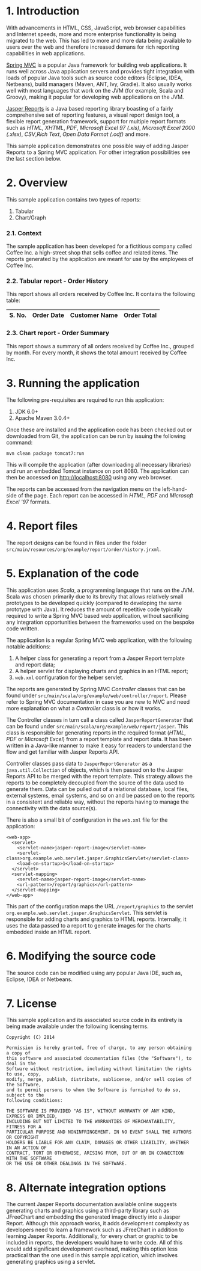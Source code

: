 # 1. Introduction
With advancements in HTML, CSS, JavaScript, web browser capabilities and Internet speeds,
more and more enterprise functionality is being migrated to the web.  This has led to more
and more data being available to users over the web and therefore increased demans for
rich reporting capabilities in web applications.

[Spring MVC](http://docs.spring.io/spring/docs/current/spring-framework-reference/htmlsingle/#spring-web)
is a popular Java framework for building web applications.  It runs well across Java application
servers and provides tight integration with loads of popular Java tools such as source code
editors (Eclipse, IDEA, Netbeans), build managers (Maven, ANT, Ivy, Gradle).  It also usually
works well with most languages that work on the JVM (for example, Scala and Groovy), making
it popular for developing web applications on the JVM.

[Jasper Reports](http://community.jaspersoft.com/) is a Java based reporting library boasting
of a fairly comprehensive set of reporting features, a visual report design tool, a
flexible report generation framework, support for multiple report formats such as *HTML*, *XHTML*,
*PDF*, *Microsoft Excel 97 (.xls)*, *Microsoft Excel 2000 (.xlsx)*, *CSV*,*Rich Text*,
*Open Data Format (.odf)* and more.

This sample application demonstrates one possible way of adding Jasper Reports to a Spring MVC
application.  For other integration possibilities see the last section below.

# 2. Overview
This sample application contains two types of reports:

1. Tabular
1. Chart/Graph

### 2.1. Context
The sample application has been developed for a fictitious company called Coffee Inc. a
high-street shop that sells coffee and related items.  The reports generated by the application
are meant for use by the employees of Coffee Inc.

### 2.2. Tabular report - Order History
This report shows all orders received by Coffee Inc.  It contains the following table:

<table>
  <thead>
    <tr>
      <th>S. No.</th>
      <th>Order Date</th>
      <th>Customer Name</th>
      <th>Order Total</th>
    </tr>
  </thead>
</table>

### 2.3. Chart report - Order Summary
This report shows a summary of all orders received by Coffee Inc., grouped by month.
For every month, it shows the total amount received by Coffee Inc.

# 3. Running the application
The following pre-requisites are required to run this application:

1. JDK 6.0+
2. Apache Maven 3.0.4+

Once these are installed and the application code has been checked out or downloaded
from Git, the application can be run by issuing the following command:

    mvn clean package tomcat7:run

This will compile the application (after downloading all necessary libraries) and run
an embedded Tomcat instance on port 8080.  The application can then be accessed on
<http://localhost:8080> using any web browser.

The reports can be accessed from the navigation menu on the left-hand-side of the page.
Each report can be accessed in *HTML*, *PDF* and *Microsoft Excel '97* formats.

# 4. Report files
The report designs can be found in files under the folder
`src/main/resources/org/example/report/order/history.jrxml`.

# 5. Explanation of the code
This application uses *Scala*, a programming language that runs on the JVM.  Scala
was chosen primarily due to its brevity that allows relatively small prototypes to
be developed quickly (compared to developing the same prototype with Java).  It
reduces the amount of repetitive code typically required to write a Spring MVC based
web application, without sacrificing any integration opportunities between the
frameworks used on the bespoke code written.

The application is a regular Spring MVC web application, with the following notable
additions:

1. A helper class for generating a report from a Jasper Report template and report data;
1. A helper servlet for displaying charts and graphics in an HTML report;
1. `web.xml` configuration for the helper servlet.

The reports are generated by Spring MVC *Controller* classes that can be found under
`src/main/scala/org/example/web/controller/report`.  Please refer to Spring MVC
documentation in case you are new to MVC and need more explanation on what a
*Controller* class is or how it works.

The Controller classes in turn call a class called `JasperReportGenerator` that can
be found under `src/main/scala/org/example/web/report/jasper`.  This class is responsible
for generating reports in the required format (*HTML*, *PDF* or *Microsoft Excel*) from
a report template and report data.  It has been written in a Java-like manner to
make it easy for readers to understand the flow and get familiar with Jasper Reports
API.

Controller classes pass data to `JasperReportGenerator` as a `java.util.Collection`
of objects, which is then passed on to the Jasper Reports API to be merged with the
report template.  This strategy allows the reports to be completely decoupled from
the source of the data used to generate them.  Data can be pulled out of a relational
database, local files, external systems, email systems, and so on and be passed on to
the reports in a consistent and reliable way, without the reports having to manage
the connectivity with the data source(s).

There is also a small bit of configuration in the `web.xml` file for the application:

    <web-app>
      <servlet>
        <servlet-name>jasper-report-image</servlet-name>
        <servlet-class>org.example.web.servlet.jasper.GraphicsServlet</servlet-class>
        <load-on-startup>1</load-on-startup>
      </servlet>
      <servlet-mapping>
        <servlet-name>jasper-report-image</servlet-name>
        <url-pattern>/report/graphics</url-pattern>
      </servlet-mapping>
    </web-app>

This part of the configuration maps the URL `/report/graphics` to the servlet
`org.example.web.servlet.jasper.GraphicsServlet`.  This servlet is responsible for
adding charts and graphics to HTML reports.  Internally, it uses the data passed to
a report to generate images for the charts embedded inside an HTML report.

# 6. Modifying the source code
The source code can be modified using any popular Java IDE, such as, Eclipse, IDEA or
Netbeans.

# 7. License
This sample application and its associated source code in its entirety is being made
available under the following licensing terms.

    Copyright (C) 2014

    Permission is hereby granted, free of charge, to any person obtaining a copy of
	this software and associated documentation files (the "Software"), to deal in the
	Software without restriction, including without limitation the rights to use, copy,
	modify, merge, publish, distribute, sublicense, and/or sell copies of the Software,
	and to permit persons to whom the Software is furnished to do so, subject to the
	following conditions:

    THE SOFTWARE IS PROVIDED "AS IS", WITHOUT WARRANTY OF ANY KIND, EXPRESS OR IMPLIED,
	INCLUDING BUT NOT LIMITED TO THE WARRANTIES OF MERCHANTABILITY, FITNESS FOR A
	PARTICULAR PURPOSE AND NONINFRINGEMENT. IN NO EVENT SHALL THE AUTHORS OR COPYRIGHT
	HOLDERS BE LIABLE FOR ANY CLAIM, DAMAGES OR OTHER LIABILITY, WHETHER IN AN ACTION OF
	CONTRACT, TORT OR OTHERWISE, ARISING FROM, OUT OF OR IN CONNECTION WITH THE SOFTWARE
	OR THE USE OR OTHER DEALINGS IN THE SOFTWARE.

# 8. Alternate integration options
The current Jasper Reports documentation available online suggests generating charts
and graphics using a third-party library such as JFreeChart and embedding the generated
image directly into a Jasper Report.  Although this approach works, it adds development
complexity as developers need to learn a framework such as JFreeChart in addition to
learning Jasper Reports.  Additionally, for every chart or graphic to be included in
reports, the developers would have to write code.  All of this would add significant
development overhead, making this option less practical than the one used in this
sample application, which involves generating graphics using a servlet.